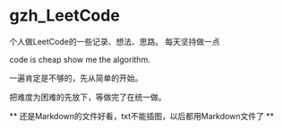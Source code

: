 # gzh_LeetCode

个人做LeetCode的一些记录、想法、思路。
每天坚持做一点</br>

code is cheap show me the algorithm.

一遍肯定是不够的，先从简单的开始。

把难度为困难的先放下，等做完了在统一做。

** 还是Markdown的文件好看，txt不能插图，以后都用Markdown文件了 **


